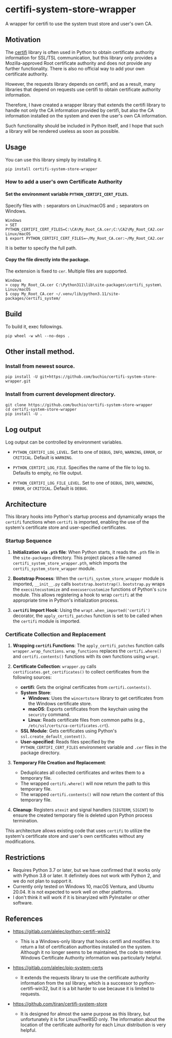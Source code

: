 # certifi-system-store-wrapper
A wrapper for certifi to use the system trust store and user's own CA.

## Motivation

The [certifi](https://pypi.org/project/certifi/) library is often used
in Python to obtain certificate authority information for SSL/TSL
communication, but this library only provides a Mozilla-approved
Root certificate authority and does not provide any further
functionality. There is also no official way to add your own
certificate authority.

However, the requests library depends on certifi, and as a result,
many libraries that depend on requests use certifi to obtain
certificate authority information.

Therefore, I have created a wrapper library that extends the certifi
library to handle not only the CA information provided by certifi, but
also the CA information installed on the system and even the user's
own CA information.

Such functionality should be included in Python itself, and I hope
that such a library will be rendered useless as soon as possible.

## Usage

You can use this library simply by installing it.

    pip install certifi-system-store-wrapper

### How to add a user's own Certificate Authority

#### Set the environment variable `PYTHON_CERTIFI_CERT_FILES`.

Specify files with `:` separators on Linux/macOS and `;` separators on Windows.

    Windows
    > SET PYTHON_CERTIFI_CERT_FILES=C:\CA\My_Root_CA.cer;C:\CA2\My_Root_CA2.cer
    Linux/macOS
    $ export PYTHON_CERTIFI_CERT_FILES=~/My_Root_CA.cer:~/My_Root_CA2.cer


It is better to specify the full path.

#### Copy the file directly into the package.

The extension is fixed to `cer`. Multiple files are supported.

    Windows
    > copy My_Root_CA.cer C:\Python311\lib\site-packages\certifi_system\
    Linux/macOS
    $ copy My_Root_CA.cer ~/.venv/lib/python3.11/site-packages/certifi_system/


## Build

To build it, exec followings.

    pip wheel -w whl --no-deps .


## Other install method.

### Install from newest source.

    pip install -U git+https://github.com/buchio/certifi-system-store-wrapper.git

### Install from current development directory.

    git clone https://github.com/buchio/certifi-system-store-wrapper
    cd certifi-system-store-wrapper
    pip install -U .

## Log output

Log output can be controlled by environment variables.

- `PYTHON_CERTIFI_LOG_LEVEL`.
  Set to one of `DEBUG`, `INFO`, `WARNING`, `ERROR`, or `CRITICAL`.
  Default is `WARNING`.

- `PYTHON_CERTIFI_LOG_FILE`.
  Specifies the name of the file to log to.
  Defaults to empty, no file output.

- `PYTHON_CERTIFI_LOG_FILE_LEVEL`.
  Set to one of `DEBUG`, `INFO`, `WARNING`, `ERROR`, or `CRITICAL`.
  Default is `DEBUG`.

## Architecture

This library hooks into Python's startup process and dynamically wraps the `certifi` functions when `certifi` is imported, enabling the use of the system's certificate store and user-specified certificates.

### Startup Sequence

1.  **Initialization via `.pth` file**:
    When Python starts, it reads the `.pth` file in the `site-packages` directory. This project places a file named `certifi_system_store_wrapper.pth`, which imports the `certifi_system_store_wrapper` module.

2.  **Bootstrap Process**:
    When the `certifi_system_store_wrapper` module is imported, `__init__.py` calls `bootstrap.bootstrap()`.
    `bootstrap.py` wraps the `execsitecustomize` and `execusercustomize` functions of Python's `site` module. This allows registering a hook to wrap `certifi` at the appropriate time in Python's initialization process.

3.  **`certifi` Import Hook**:
    Using the `wrapt.when_imported('certifi')` decorator, the `apply_certifi_patches` function is set to be called when the `certifi` module is imported.

### Certificate Collection and Replacement

1.  **Wrapping `certifi` Functions**:
    The `apply_certifi_patches` function calls `wrapper.wrap_functions`.
    `wrap_functions` replaces the `certifi.where()` and `certifi.contents()` functions with its own functions using `wrapt`.

2.  **Certificate Collection**:
    `wrapper.py` calls `certificates.get_certificates()` to collect certificates from the following sources:
    -   **certifi**: Gets the original certificates from `certifi.contents()`.
    -   **System Store**:
        -   **Windows**: Uses the `wincertstore` library to get certificates from the Windows certificate store.
        -   **macOS**: Exports certificates from the keychain using the `security` command.
        -   **Linux**: Reads certificate files from common paths (e.g., `/etc/ssl/certs/ca-certificates.crt`).
    -   **SSL Module**: Gets certificates using Python's `ssl.create_default_context()`.
    -   **User-specified**: Reads files specified by the `PYTHON_CERTIFI_CERT_FILES` environment variable and `.cer` files in the package directory.

3.  **Temporary File Creation and Replacement**:
    -   Deduplicates all collected certificates and writes them to a temporary file.
    -   The wrapped `certifi.where()` will now return the path to this temporary file.
    -   The wrapped `certifi.contents()` will now return the content of this temporary file.

4.  **Cleanup**:
    Registers `atexit` and signal handlers (`SIGTERM`, `SIGINT`) to ensure the created temporary file is deleted upon Python process termination.

This architecture allows existing code that uses `certifi` to utilize the system's certificate store and user's own certificates without any modifications.

## Restrictions

- Requires Python 3.7 or later, but we have confirmed that it works only with Python 3.8 or later.
  It definitely does not work with Python 2, and we do not plan to support it.
- Currently only tested on Windows 10, macOS Ventura, and Ubuntu
  20.04. It is not expected to work well on other platforms.
- I don't think it will work if it is binaryized with PyInstaller or other software.

## References
- https://gitlab.com/alelec/python-certifi-win32
  - This is a Windows-only library that hooks certifi and modifies it
    to return a list of certification authorities installed on the
    system. Although it no longer seems to be maintained, the code to
    retrieve Windows Certificate Authority information was
    particularly helpful.

- https://gitlab.com/alelec/pip-system-certs
  - It extends the requests library to use the certificate authority
    information from the ssl library, which is a successor to
    python-certifi-win32, but it is a bit harder to use because it is
    limited to requests.

- https://github.com/tiran/certifi-system-store
  - It is designed for almost the same purpose as this library, but
    unfortunately it is for Linux/FreeBSD only. The information about
    the location of the certificate authority for each Linux
    distribution is very helpful.
